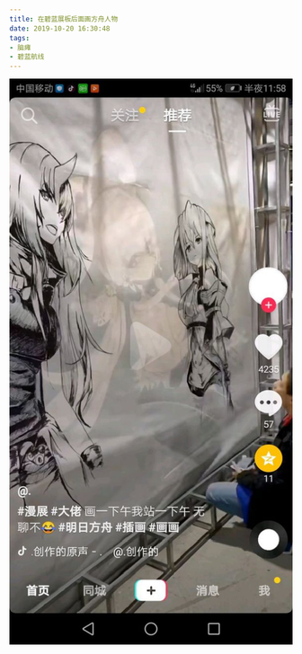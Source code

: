 ```yaml
---
title: 在碧蓝展板后面画方舟人物
date: 2019-10-20 16:30:48
tags:
- 脑瘫
- 碧蓝航线
---
```

![](2019-10-20-16-30/01.jpg)
